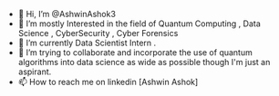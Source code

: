 - 👋 Hi, I’m @AshwinAshok3
- 👀 I’m mostly Interested in the field of Quantum Computing , Data Science , CyberSecurity , Cyber Forensics
- 🌱 I’m currently Data Scientist Intern .
- 💞️ I’m trying to collaborate and incorporate the use of quantum algorithms into data science as wide as possible though I'm just an aspirant.
- 📫 How to reach me on linkedin [Ashwin Ashok]

<!---
AshwinAshok3/AshwinAshok3 is a ✨ special ✨ repository because its `README.md` (this file) appears on your GitHub profile.
You can click the Preview link to take a look at your changes.
--->
